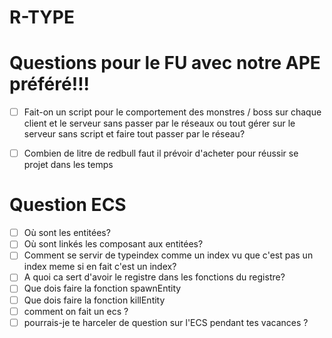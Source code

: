 # R-TYPE

# Questions pour le FU avec notre APE préféré!!!

- [ ] Fait-on un script pour le comportement des monstres / boss sur chaque client et le serveur sans passer par le réseaux ou tout gérer sur le serveur sans script et faire tout passer par le réseau?
- [ ] Combien de litre de redbull faut il prévoir d'acheter pour réussir se projet dans les temps



# Question ECS

- [ ] Où sont les entitées?
- [ ] Où sont linkés les composant aux entitées?
- [ ] Comment se servir de typeindex comme un index vu que c'est pas un index meme si en fait c'est un index?
- [ ] A quoi ca sert d'avoir le registre dans les fonctions du registre?
- [ ] Que dois faire la fonction spawnEntity
- [ ] Que dois faire la fonction killEntity
- [ ] comment on fait un ecs ?
- [ ] pourrais-je te harceler de question sur l'ECS pendant tes vacances ?
